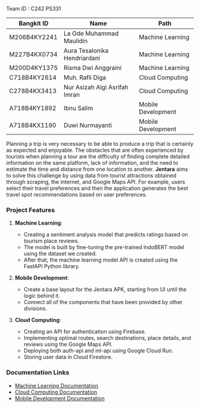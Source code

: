 
Team ID : C242 PS331

| Bangkit ID       | Name                            | Path               |
|-------------------|--------------------------------|--------------------|
| M206B4KY2241      | La Ode Muhammad Maulidin       | Machine Learning   |
| M227B4KX0734      | Aura Tesalonika Hendriardani   | Machine Learning   |
| M200D4KY1375      | Risma Dwi Anggraini            | Machine Learning   |
| C718B4KY2614      | Muh. Rafli Diga                | Cloud Computing    |
| C278B4KX3413      | Nur Asizah Algi Asrifah Imran  | Cloud Computing    |
| A718B4KY1892      | Ibnu Salim                     | Mobile Development |
| A718B4KX1190      | Duwi Nurmayanti                | Mobile Development |

Planning a trip is very necessary to be able to produce a trip that is certainly as expected and enjoyable. The obstacles that are often experienced by tourists when planning a tour are the difficulty of finding complete detailed information on the same platform, lack of information, and the need to estimate the time and distance from one location to another. **Jentara** aims to solve this challenge by using data from tourist attractions obtained through scraping, the internet, and Google Maps API. For example, users select their travel preferences and then the application generates the best travel spot recommendations based on user preferences.

### Project Features

1. **Machine Learning**:
   - Creating a sentiment analysis model that predicts ratings based on tourism place reviews.
   - The model is built by fine-tuning the pre-trained IndoBERT model using the dataset we created.
   - After that, the machine learning model API is created using the FastAPI Python library.

2. **Mobile Development**:
   - Create a base layout for the Jentara APK, starting from UI until the logic behind it.
   - Connect all of the components that have been provided by other divisions.

3. **Cloud Computing**:
   - Creating an API for authentication using Firebase.
   - Implementing optimal routes, search destinations, place details, and reviews using the Google Maps API.
   - Deploying both auth-api and ml-api using Google Cloud Run.
   - Storing user data in Cloud Firestore.

### Documentation Links
- [Machine Learning Documentation](#)
- [Cloud Computing Documentation](https://github.com/rafli-sec/insomers-api-1)
- [Mobile Development Documentation](#)
